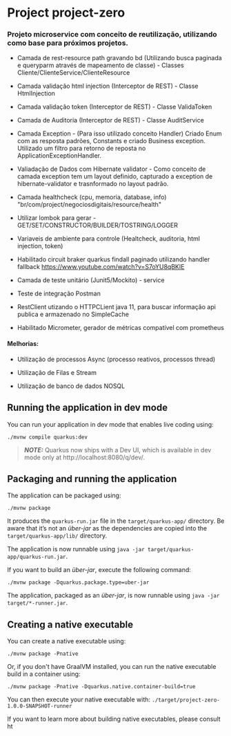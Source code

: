 # Project project-zero 

### Projeto microservice com conceito de reutilização, utilizando como base para próximos projetos.

* Camada de rest-resource path gravando bd (Utilizando busca paginada e queryparm através de mapeamento de classe) - Classes Cliente/ClienteService/ClienteResource


* Camada validação html injection (Interceptor de REST) - Classe HtmlInjection


* Camada validação token (Interceptor de REST) - Classe ValidaToken


* Camada de Auditoria (Interceptor de REST) - Classe AuditService


* Camada Exception - (Para isso utilizado conceito Handler) Criado Enum com as resposta padrões, Constants e criado Business exception. Utilizado um filtro para retorno de reposta no ApplicationExceptionHandler.


* Valiadação de Dados com Hibernate validator - Como conceito de camada exception tem um layout definido, capturado a exception de hibernate-validator e trasnformado no layout padrão. 


* Camada healthcheck (cpu, memoria, database, info)  "br/com/project/negociosdigitais/resource/health"


* Utilizar lombok para gerar - GET/SET/CONSTRUCTOR/BUILDER/TOSTRING/LOGGER


* Variaveis de ambiente para controle (Healtcheck, auditoria, html injection, token)


* Habilitado circuit braker quarkus findall paginado utilizando handler fallback https://www.youtube.com/watch?v=S7oYU8qBKIE


* Camada de teste unitário (Junit5/Mockito) - service


* Teste de integração Postman


* RestClient utizando o HTTPCLient java 11, para buscar informação api publica e armazenado no SimpleCache


* Habilitado Micrometer, gerador de métricas compatível com prometheus


#### Melhorias:

* Utilização de processos Async (processo reativos, processos thread)

* Utilização de Filas e Stream 

* Utilização de banco de dados NOSQL


## Running the application in dev mode

You can run your application in dev mode that enables live coding using:
```shell script
./mvnw compile quarkus:dev
```

> **_NOTE:_**  Quarkus now ships with a Dev UI, which is available in dev mode only at http://localhost:8080/q/dev/.

## Packaging and running the application

The application can be packaged using:
```shell script
./mvnw package
```
It produces the `quarkus-run.jar` file in the `target/quarkus-app/` directory.
Be aware that it’s not an _über-jar_ as the dependencies are copied into the `target/quarkus-app/lib/` directory.

The application is now runnable using `java -jar target/quarkus-app/quarkus-run.jar`.

If you want to build an _über-jar_, execute the following command:
```shell script
./mvnw package -Dquarkus.package.type=uber-jar
```

The application, packaged as an _über-jar_, is now runnable using `java -jar target/*-runner.jar`.

## Creating a native executable

You can create a native executable using: 
```shell script
./mvnw package -Pnative
```

Or, if you don't have GraalVM installed, you can run the native executable build in a container using: 
```shell script
./mvnw package -Pnative -Dquarkus.native.container-build=true
```

You can then execute your native executable with: `./target/project-zero-1.0.0-SNAPSHOT-runner`

If you want to learn more about building native executables, please consult ht
